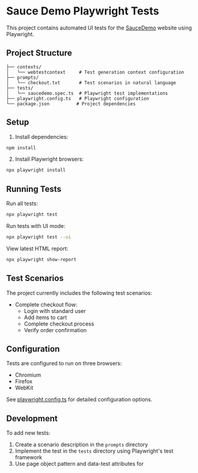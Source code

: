 # Sauce Demo Playwright Tests

This project contains automated UI tests for the [SauceDemo](https://www.saucedemo.com) website using Playwright.

## Project Structure

```
├── contexts/
│   └── webtestcontext     # Test generation context configuration
├── prompts/
│   └── checkout.txt       # Test scenarios in natural language
├── tests/
│   └── saucedemo.spec.ts  # Playwright test implementations
├── playwright.config.ts   # Playwright configuration
└── package.json          # Project dependencies
```

## Setup

1. Install dependencies:
```sh
npm install
```

2. Install Playwright browsers:
```sh
npx playwright install
```

## Running Tests

Run all tests:
```sh
npx playwright test
```

Run tests with UI mode:
```sh
npx playwright test --ui
```

View latest HTML report:
```sh
npx playwright show-report
```

## Test Scenarios

The project currently includes the following test scenarios:

- Complete checkout flow:
  - Login with standard user
  - Add items to cart
  - Complete checkout process
  - Verify order confirmation

## Configuration

Tests are configured to run on three browsers:
- Chromium
- Firefox
- WebKit

See [playwright.config.ts](playwright.config.ts) for detailed configuration options.

## Development

To add new tests:
1. Create a scenario description in the `prompts` directory
2. Implement the test in the `tests` directory using Playwright's test framework
3. Use page object pattern and data-test attributes for